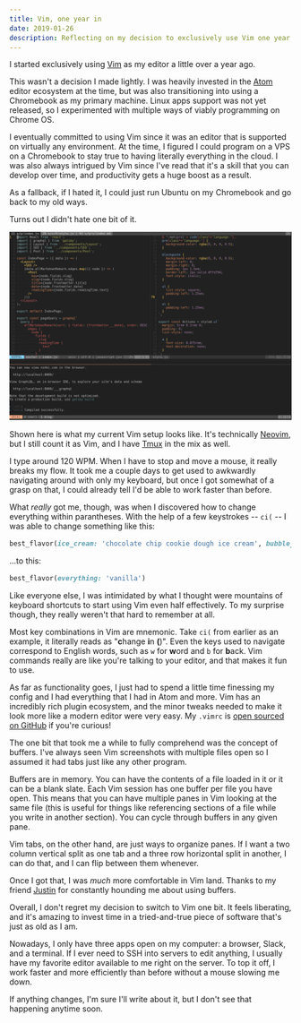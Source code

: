 ```yaml
---
title: Vim, one year in
date: 2019-01-26
description: Reflecting on my decision to exclusively use Vim one year ago.
---
```


I started exclusively using [Vim](https://www.vim.org/) as my editor a little over a year ago.

This wasn't a decision I made lightly. I was heavily invested in the [Atom](https://atom.io/) editor ecosystem at the time, but was also transitioning into using a Chromebook as my primary machine. Linux apps support was not yet released, so I experimented with multiple ways of viably programming on Chrome OS.

I eventually committed to using Vim since it was an editor that is supported on virtually any environment. At the time, I figured I could program on a VPS on a Chromebook to stay true to having literally everything in the cloud. I was also always intrigued by Vim since I've read that it's a skill that you can develop over time, and productivity gets a huge boost as a result.

As a fallback, if I hated it, I could just run Ubuntu on my Chromebook and go back to my old ways.

Turns out I didn't hate one bit of it.

![My Vim setup](/assets/posts/vim-one-year-in/setup.png)

Shown here is what my current Vim setup looks like. It's technically [Neovim](https://neovim.io/), but I still count it as Vim, and I have [Tmux](https://github.com/tmux/tmux/wiki) in the mix as well.

I type around 120 WPM. When I have to stop and move a mouse, it really breaks my flow. It took me a couple days to get used to awkwardly navigating around with only my keyboard, but once I got somewhat of a grasp on that, I could already tell I'd be able to work faster than before.

What _really_ got me, though, was when I discovered how to change everything within parantheses. With the help of a few keystrokes -- `ci(` -- I was able to change something like this:

```ruby
best_flavor(ice_cream: 'chocolate chip cookie dough ice cream', bubble_tea: 'taro lychee fancy schmancy stuff')
```

...to this:

```ruby
best_flavor(everything: 'vanilla')
```

Like everyone else, I was intimidated by what I thought were mountains of keyboard shortcuts to start using Vim even half effectively. To my surprise though, they really weren't that hard to remember at all.

Most key combinations in Vim are mnemonic. Take `ci(` from earlier as an example, it literally reads as "**c**hange **i**n **(**)". Even the keys used to navigate correspond to English words, such as `w` for **w**ord and `b` for **b**ack. Vim commands really are like you're talking to your editor, and that makes it fun to use.

As far as functionality goes, I just had to spend a little time finessing my config and I had everything that I had in Atom and more. Vim has an incredibly rich plugin ecosystem, and the minor tweaks needed to make it look more like a modern editor were very easy. My `.vimrc` is [open sourced on GitHub](https://github.com/nshki/dotfiles) if you're curious!

The one bit that took me a while to fully comprehend was the concept of buffers. I've always seen Vim screenshots with multiple files open so I assumed it had tabs just like any other program.

Buffers are in memory. You can have the contents of a file loaded in it or it can be a blank slate. Each Vim session has one buffer per file you have open. This means that you can have multiple panes in Vim looking at the same file (this is useful for things like referencing sections of a file while you write in another section). You can cycle through buffers in any given pane.

Vim tabs, on the other hand, are just ways to organize panes. If I want a two column vertical split as one tab and a three row horizontal split in another, I can do that, and I can flip between them whenever.

Once I got that, I was _much_ more comfortable in Vim land. Thanks to my friend [Justin](https://mobile.twitter.com/_jmshaw) for constantly hounding me about using buffers.

Overall, I don't regret my decision to switch to Vim one bit. It feels liberating, and it's amazing to invest time in a tried-and-true piece of software that's just as old as I am.

Nowadays, I only have three apps open on my computer: a browser, Slack, and a terminal. If I ever need to SSH into servers to edit anything, I usually have my favorite editor available to me right on the server. To top it off, I work faster and more efficiently than before without a mouse slowing me down.

If anything changes, I'm sure I'll write about it, but I don't see that happening anytime soon.

